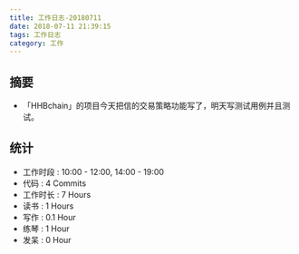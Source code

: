 ```yaml
---
title: 工作日志-20180711
date: 2018-07-11 21:39:15
tags: 工作日志
category: 工作
---
```


## 摘要

* 「HHBchain」的项目今天把信的交易策略功能写了，明天写测试用例并且测试。

## 统计

* 工作时段 : 10:00 - 12:00, 14:00 - 19:00
* 代码 : 4 Commits
* 工作时长 : 7 Hours
* 读书 : 1 Hours
* 写作 : 0.1 Hour
* 练琴 : 1 Hour
* 发呆 : 0 Hour
